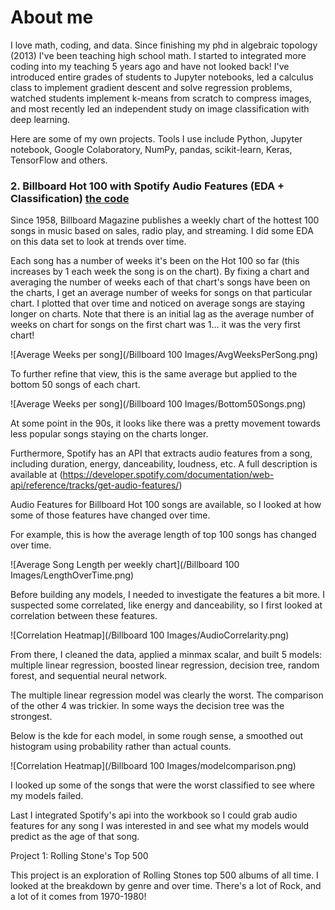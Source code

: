 # About me

I love math, coding, and data. Since finishing my phd in algebraic topology (2013) I've been teaching high school math. I started to integrated more coding into my teaching 5 years ago and have not looked back! I've introduced entire grades of students to Jupyter notebooks, led a calculus class to implement gradient descent and solve regression problems, watched students implement k-means from scratch to compress images, and most recently led an independent study on image classification with deep learning.

Here are some of my own projects. Tools I use include Python, Jupyter notebook, Google Colaboratory, NumPy, pandas, scikit-learn, Keras, TensorFlow and others.

 
### 2. Billboard Hot 100 with Spotify Audio Features (EDA + Classification) [the code](https://github.com/RobNewt/Data-Analysis/blob/master/Billboard_Top_100.ipynb)

Since 1958, Billboard Magazine publishes a weekly chart of the hottest 100 songs in music based on sales, radio play, and streaming. I did some EDA on this data set to look at trends over time.

Each song has a number of weeks it's been on the Hot 100 so far (this increases by 1 each week the song is on the chart). By fixing a chart and averaging the number of weeks each of that chart's songs have been on the charts, I get an average number of weeks for songs on that particular chart. I plotted that over time and noticed on average songs are staying longer on charts. Note that there is an initial lag as the average number of weeks on chart for songs on the first chart was 1... it was the very first chart!

![Average Weeks per song](/Billboard 100 Images/AvgWeeksPerSong.png)

To further refine that view, this is the same average but applied to the bottom 50 songs of each chart.

![Average Weeks per song](/Billboard 100 Images/Bottom50Songs.png)

At some point in the 90s, it looks like there was a pretty movement towards less popular songs staying on the charts longer.

Furthermore, Spotify has an API that extracts audio features from a song, including duration, energy, danceability, loudness, etc. A full description is available at (https://developer.spotify.com/documentation/web-api/reference/tracks/get-audio-features/)

Audio Features for Billboard Hot 100 songs are available, so I looked at how some of those features have changed over time. 

For example, this is how the average length of top 100 songs has changed over time.

![Average Song Length per weekly chart](/Billboard 100 Images/LengthOverTime.png)

Before building any models, I needed to investigate the features a bit more. I suspected some correlated, like energy and danceability, so I first looked at correlation between these features.

![Correlation Heatmap](/Billboard 100 Images/AudioCorrelarity.png)

From there, I cleaned the data, applied a minmax scalar, and built 5 models: multiple linear regression, boosted linear regression, decision tree, random forest, and sequential neural network.

The multiple linear regression model was clearly the worst. The comparison of the other 4 was trickier. In some ways the decision tree was the strongest.

Below is the kde for each model, in some rough sense, a smoothed out histogram using probability rather than actual counts.

![Correlation Heatmap](/Billboard 100 Images/modelcomparison.png)

I looked up some of the songs that were the worst classified to see where my models failed.

Last I integrated Spotify's api into the workbook so I could grab audio features for any song I was interested in and see what my models would predict as the age of that song.


Project 1: Rolling Stone's Top 500 

  This project is an exploration of Rolling Stones top 500 albums of all time. I looked at the breakdown by genre and over time. There's a lot of Rock, and a lot of it comes from 1970-1980! 
